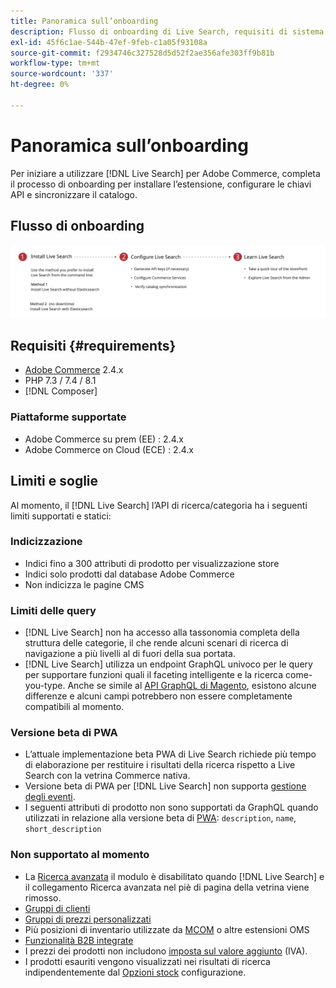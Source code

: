 ```yaml
---
title: Panoramica sull’onboarding
description: Flusso di onboarding di Live Search, requisiti di sistema, limiti e limitazioni
exl-id: 45f6c1ae-544b-47ef-9feb-c1a05f93108a
source-git-commit: f2934746c327528d5d52f2ae356afe303ff9b81b
workflow-type: tm+mt
source-wordcount: '337'
ht-degree: 0%

---
```


# Panoramica sull’onboarding

Per iniziare a utilizzare [!DNL Live Search] per Adobe Commerce, completa il processo di onboarding per installare l’estensione, configurare le chiavi API e sincronizzare il catalogo.

## Flusso di onboarding

![[!DNL Live Search] diagramma di onboarding](assets/onboarding-flow.svg)

## Requisiti {#requirements}

* [Adobe Commerce](https://magento.com/products/magento-commerce) 2.4.x
* PHP 7.3 / 7.4 / 8.1
* [!DNL Composer]

### Piattaforme supportate

* Adobe Commerce su prem (EE) : 2.4.x
* Adobe Commerce on Cloud (ECE) : 2.4.x

## Limiti e soglie

Al momento, il [!DNL Live Search] l’API di ricerca/categoria ha i seguenti limiti supportati e statici:

### Indicizzazione

* Indici fino a 300 attributi di prodotto per visualizzazione store
* Indici solo prodotti dal database Adobe Commerce
* Non indicizza le pagine CMS

### Limiti delle query

* [!DNL Live Search] non ha accesso alla tassonomia completa della struttura delle categorie, il che rende alcuni scenari di ricerca di navigazione a più livelli al di fuori della sua portata.
* [!DNL Live Search] utilizza un endpoint GraphQL univoco per le query per supportare funzioni quali il faceting intelligente e la ricerca come-you-type. Anche se simile al [API GraphQL di Magento](https://devdocs.magento.com/guides/v2.4/graphql), esistono alcune differenze e alcuni campi potrebbero non essere completamente compatibili al momento.

### Versione beta di PWA

* L’attuale implementazione beta PWA di Live Search richiede più tempo di elaborazione per restituire i risultati della ricerca rispetto a Live Search con la vetrina Commerce nativa.
* Versione beta di PWA per [!DNL Live Search] non supporta [gestione degli eventi](https://devdocs.magento.com/shared-services/storefront-events-sdk.html).
* I seguenti attributi di prodotto non sono supportati da GraphQL quando utilizzati in relazione alla versione beta di [PWA](https://developer.adobe.com/commerce/pwa-studio/): `description`, `name`, `short_description`

### Non supportato al momento

* La [Ricerca avanzata](https://docs.magento.com/user-guide/catalog/search-advanced.html) il modulo è disabilitato quando [!DNL Live Search] e il collegamento Ricerca avanzata nel piè di pagina della vetrina viene rimosso.
* [Gruppi di clienti](https://docs.magento.com/user-guide/customers/customer-groups.html)
* [Gruppi di prezzi personalizzati](https://docs.magento.com/user-guide/catalog/product-price-group.html)
* Più posizioni di inventario utilizzate da [MCOM](https://docs.magento.com/user-guide/mcom.html) o altre estensioni OMS
* [Funzionalità B2B integrate](https://business.adobe.com/products/magento/b2b-ecommerce.html)
* I prezzi dei prodotti non includono [imposta sul valore aggiunto](https://docs.magento.com/user-guide/tax/vat.html) (IVA).
* I prodotti esauriti vengono visualizzati nei risultati di ricerca indipendentemente dal [Opzioni stock](https://docs.magento.com/user-guide/catalog/inventory-options-global.html) configurazione.
